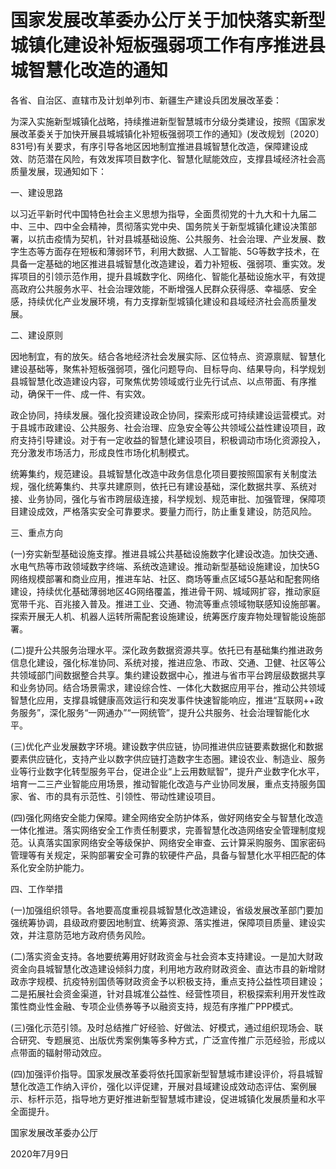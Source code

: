 # 国家发展改革委办公厅关于加快落实新型城镇化建设补短板强弱项工作有序推进县城智慧化改造的通知

各省、自治区、直辖市及计划单列市、新疆生产建设兵团发展改革委：

为深入实施新型城镇化战略，持续推进新型智慧城市分级分类建设，按照《国家发展改革委关于加快开展县城城镇化补短板强弱项工作的通知》(发改规划〔2020〕831号)有关要求，有序引导各地区因地制宜推进县城智慧化改造，保障建设成效、防范潜在风险，有效发挥项目数字化、智慧化赋能效应，支撑县域经济社会高质量发展，现通知如下：

一、建设思路

以习近平新时代中国特色社会主义思想为指导，全面贯彻党的十九大和十九届二中、三中、四中全会精神，贯彻落实党中央、国务院关于新型城镇化建设决策部署，以抗击疫情为契机，针对县城基础设施、公共服务、社会治理、产业发展、数字生态等方面存在短板和薄弱环节，利用大数据、人工智能、5G等数字技术，在具备一定基础的地区推进县城智慧化改造建设，着力补短板、强弱项、重实效。发挥项目的引领示范作用，提升县城数字化、网络化、智能化基础设施水平，有效提高政府公共服务水平、社会治理效能，不断增强人民群众获得感、幸福感、安全感，持续优化产业发展环境，有力支撑新型城镇化建设和县域经济社会高质量发展。

二、建设原则

因地制宜，有的放矢。结合各地经济社会发展实际、区位特点、资源禀赋、智慧化建设基础等，聚焦补短板强弱项，强化问题导向、目标导向、结果导向，科学规划县城智慧化改造建设内容，可聚焦优势领域或行业先行试点、以点带面、有序推动，确保干一件、成一件、有实效。

政企协同，持续发展。强化投资建设政企协同，探索形成可持续建设运营模式。对于县城市政建设、公共服务、社会治理、应急安全等公共领域公益性建设项目，政府支持引导建设。对于有一定收益的智慧化建设项目，积极调动市场化资源投入，充分激发市场活力，形成良性市场化机制模式。

统筹集约，规范建设。县城智慧化改造中政务信息化项目要按照国家有关制度法规，强化统筹集约、共享共建原则，依托已有建设基础，深化数据共享、系统对接、业务协同，强化与省市跨层级连接，科学规划、规范审批、加强管理，保障项目建设成效，严格落实安全可靠要求。要量力而行，防止重复建设，防范风险。

三、重点方向

(一)夯实新型基础设施支撑。推进县城公共基础设施数字化建设改造。加快交通、水电气热等市政领域数字终端、系统改造建设。推动新型基础设施建设，加快5G网络规模部署和商业应用，推进车站、社区、商场等重点区域5G基站和配套网络建设，持续优化基础薄弱地区4G网络覆盖，推进骨干网、城域网扩容，推动家庭宽带千兆、百兆接入普及。推进工业、交通、物流等重点领域物联感知设施部署。探索开展无人机、机器人运转所需配套设施建设，统筹医疗废弃物处理智能设施部署。

(二)提升公共服务治理水平。深化政务数据资源共享。依托已有基础集约推进政务信息化建设，强化标准协同、系统对接，推进应急、市政、交通、卫健、社区等公共领域部门间数据整合共享。集约建设数据中心，推进与省市平台跨层级数据共享和业务协同。结合场景需求，建设综合性、一体化大数据应用平台，推动公共领域智慧化应用，支撑县城健康高效运行和突发事件快速智能响应，推进“互联网++政务服务”，深化服务“一网通办”“一网统管”，提升公共服务、社会治理智能化水平。

(三)优化产业发展数字环境。建设数字供应链，协同推进供应链要素数据化和数据要素供应链化，支持产业以数字供应链打造数字生态圈。建设农业、制造业、服务业等行业数字化转型服务平台，促进企业“上云用数赋智”，提升产业数字化水平，培育一二三产业智能应用场景，推动智能化改造与产业协同发展，重点支持服务国家、省、市的具有示范性、引领性、带动性建设项目。

(四)强化网络安全能力保障。建全网络安全防护体系，做好网络安全与智慧化改造一体化推进。落实网络安全工作责任制要求，完善智慧化改造网络安全管理制度规范。认真落实国家网络安全等级保护、网络安全审查、云计算采购服务、国家密码管理等有关规定，采购部署安全可靠的软硬件产品，具备与智慧化水平相匹配的体系化安全防护能力。

四、工作举措

(一)加强组织领导。各地要高度重视县城智慧化改造建设，省级发展改革部门要加强统筹协调，县级政府要因地制宜、统筹资源、落实推进，保障项目质量、建设实效，并注意防范地方政府债务风险。

(二)落实资金支持。各地要统筹用好财政资金与社会资本支持建设。一是加大财政资金向县城智慧化改造建设倾斜力度，利用地方政府财政资金、直达市县的新增财政赤字规模、抗疫特别国债等财政资金予以积极支持，重点支持公益性项目建设；二是拓展社会资金渠道，针对县城准公益性、经营性项目，积极探索利用开发性政策性商业性金融、专项企业债券等予以融资支持，规范有序推广PPP模式。

(三)强化示范引领。及时总结推广好经验、好做法、好模式，通过组织现场会、联合研究、专题展览、出版优秀案例集等多种方式，广泛宣传推广示范经验，形成以点带面的辐射带动效应。

(四)加强评价指导。国家发展改革委将依托国家新型智慧城市建设评价，将县城智慧化改造工作纳入评价，强化以评促建，开展对县域建设成效动态评估、案例展示、标杆示范，指导地方更好推进新型智慧城市建设，促进城镇化发展质量和水平全面提升。

国家发展改革委办公厅

2020年7月9日

